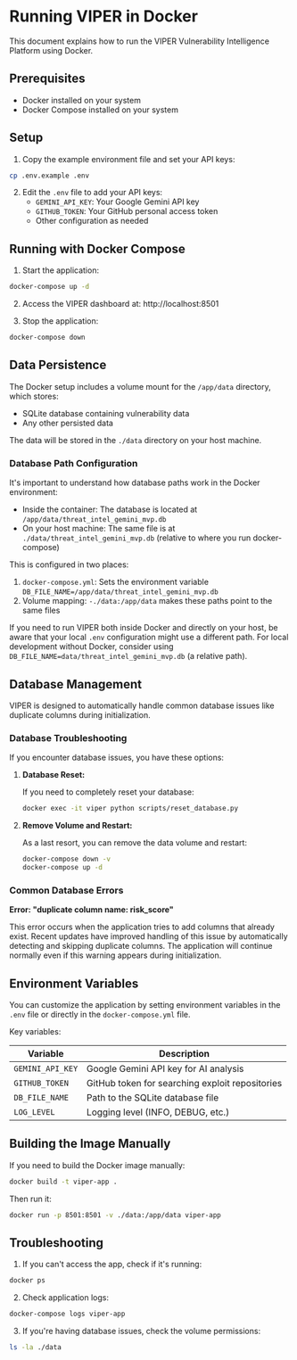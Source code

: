 # Running VIPER in Docker

This document explains how to run the VIPER Vulnerability Intelligence Platform using Docker.

## Prerequisites

- Docker installed on your system
- Docker Compose installed on your system

## Setup

1. Copy the example environment file and set your API keys:

```bash
cp .env.example .env
```

2. Edit the `.env` file to add your API keys:
   - `GEMINI_API_KEY`: Your Google Gemini API key
   - `GITHUB_TOKEN`: Your GitHub personal access token
   - Other configuration as needed

## Running with Docker Compose

1. Start the application:

```bash
docker-compose up -d
```

2. Access the VIPER dashboard at: http://localhost:8501

3. Stop the application:

```bash
docker-compose down
```

## Data Persistence

The Docker setup includes a volume mount for the `/app/data` directory, which stores:

- SQLite database containing vulnerability data
- Any other persisted data

The data will be stored in the `./data` directory on your host machine.

### Database Path Configuration

It's important to understand how database paths work in the Docker environment:

- Inside the container: The database is located at `/app/data/threat_intel_gemini_mvp.db`
- On your host machine: The same file is at `./data/threat_intel_gemini_mvp.db` (relative to where you run docker-compose)

This is configured in two places:

1. `docker-compose.yml`: Sets the environment variable `DB_FILE_NAME=/app/data/threat_intel_gemini_mvp.db`
2. Volume mapping: `-./data:/app/data` makes these paths point to the same files

If you need to run VIPER both inside Docker and directly on your host, be aware that your local `.env` configuration might use a different path. For local development without Docker, consider using `DB_FILE_NAME=data/threat_intel_gemini_mvp.db` (a relative path).

## Database Management

VIPER is designed to automatically handle common database issues like duplicate columns during initialization.

### Database Troubleshooting

If you encounter database issues, you have these options:

1. **Database Reset:**

   If you need to completely reset your database:

   ```bash
   docker exec -it viper python scripts/reset_database.py
   ```

2. **Remove Volume and Restart:**

   As a last resort, you can remove the data volume and restart:

   ```bash
   docker-compose down -v
   docker-compose up -d
   ```

### Common Database Errors

**Error: "duplicate column name: risk_score"**

This error occurs when the application tries to add columns that already exist. Recent updates have improved handling of this issue by automatically detecting and skipping duplicate columns. The application will continue normally even if this warning appears during initialization.

## Environment Variables

You can customize the application by setting environment variables in the `.env` file or directly in the `docker-compose.yml` file.

Key variables:

| Variable | Description |
|----------|-------------|
| `GEMINI_API_KEY` | Google Gemini API key for AI analysis |
| `GITHUB_TOKEN` | GitHub token for searching exploit repositories |
| `DB_FILE_NAME` | Path to the SQLite database file |
| `LOG_LEVEL` | Logging level (INFO, DEBUG, etc.) |

## Building the Image Manually

If you need to build the Docker image manually:

```bash
docker build -t viper-app .
```

Then run it:

```bash
docker run -p 8501:8501 -v ./data:/app/data viper-app
```

## Troubleshooting

1. If you can't access the app, check if it's running:

```bash
docker ps
```

2. Check application logs:

```bash
docker-compose logs viper-app
```

3. If you're having database issues, check the volume permissions:

```bash
ls -la ./data
```
